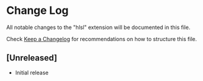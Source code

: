 # Change Log

All notable changes to the "hlsl" extension will be documented in this file.

Check [Keep a Changelog](http://keepachangelog.com/) for recommendations on how to structure this file.

## [Unreleased]

- Initial release